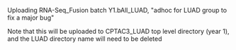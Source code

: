 Uploading RNA-Seq_Fusion batch Y1.bAll_LUAD, "adhoc for LUAD group to fix a major bug"

Note that this will be uploaded to CPTAC3_LUAD top level directory (year 1), and the LUAD directory name will need to be deleted


